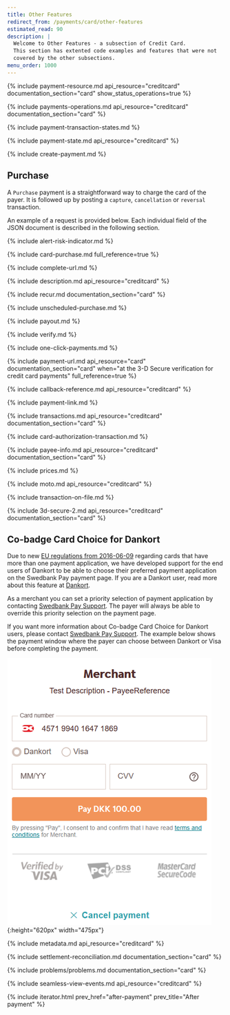 ```yaml
---
title: Other Features
redirect_from: /payments/card/other-features
estimated_read: 90
description: |
  Welcome to Other Features - a subsection of Credit Card.
  This section has extented code examples and features that were not
  covered by the other subsections.
menu_order: 1000
---
```


{% include payment-resource.md api_resource="creditcard"
documentation_section="card" show_status_operations=true %}

{% include payments-operations.md api_resource="creditcard" documentation_section="card" %}

{% include payment-transaction-states.md %}

{% include payment-state.md api_resource="creditcard" %}

{% include create-payment.md %}

## Purchase

A `Purchase` payment is a straightforward way to charge the card of the payer.
It is followed up by posting a `capture`, `cancellation` or `reversal` transaction.

An example of a request is provided below. Each individual field of the JSON
document is described in the following section.

{% include alert-risk-indicator.md %}

{% include card-purchase.md full_reference=true %}

{% include complete-url.md %}

{% include description.md api_resource="creditcard" %}

{% include recur.md documentation_section="card" %}

{% include unscheduled-purchase.md %}

{% include payout.md %}

{% include verify.md %}

{% include one-click-payments.md %}

{% include payment-url.md api_resource="card" documentation_section="card"
when="at the 3-D Secure verification for credit card payments" full_reference=true %}

{% include callback-reference.md api_resource="creditcard" %}

{% include payment-link.md %}

{% include transactions.md api_resource="creditcard" documentation_section="card" %}

{% include card-authorization-transaction.md %}

{% include payee-info.md api_resource="creditcard" documentation_section="card" %}

{% include prices.md %}

{% include moto.md api_resource="creditcard" %}

{% include transaction-on-file.md %}

{% include 3d-secure-2.md api_resource="creditcard" documentation_section="card" %}

## Co-badge Card Choice for Dankort

Due to new [EU regulations from 2016-06-09][eu-regulation] regarding cards that 
have more than one payment application, we have developed support for the end 
users of Dankort to be able to choose their preferred payment application on the
Swedbank Pay payment page. If you are a Dankort user, read more about this
feature at [Dankort][dankort-eu].

As a merchant you can set a priority selection of payment application by
contacting [Swedbank Pay Support][swedbankpay-support]. The payer will always
be able to override this priority selection on the payment page.

If you want more information about Co-badge Card Choice for Dankort users,
please contact [Swedbank Pay Support][swedbankpay-support]. The example below
shows the payment window where the payer can choose between Dankort or Visa
before completing the payment.

![Co-badge Dankort cards with option to choose between Dankort and Visa before paying][card-badge]{:height="620px" width="475px"}

{% include metadata.md api_resource="creditcard" %}

{% include settlement-reconciliation.md documentation_section="card" %}

{% include problems/problems.md documentation_section="card" %}

{% include seamless-view-events.md api_resource="creditcard" %}

{% include iterator.html prev_href="after-payment" prev_title="After
payment"  %}

[purchase]: #purchase
[user-agent]: https://en.wikipedia.org/wiki/User_agent
[cancel]: /payment-instruments/card/after-payment#cancellations
[capture]: /payment-instruments/card/capture
[callback]: /payment-instruments/card/other-features#callback
[card-badge]: /assets/img/card-badge.png
[dankort-eu]: https://www.dankort.dk/Pages/Dankort-eller-Visa.aspx
[eu-regulation]: https://ec.europa.eu/commission/presscorner/detail/en/MEMO_16_2162
[mcc]: https://en.wikipedia.org/wiki/Merchant_category_code
[price-resource]: /payment-instruments/card/other-features#prices
[redirect]: /payment-instruments/card/redirect
[hosted-view]: /payment-instruments/card/seamless-view
[one-click-payments]: #one-click-payments
[payee-reference]: #payee-reference
[split-settlement]: #split-settlement
[settlement-and-reconciliation]: #settlement-and-reconciliation
[swedbankpay-support]: https://www.swedbankpay.se/support
[recurrence]: #recur
[verify]: #verify
[payout]: #payout
[transaction-on-file]: #transactiononfile
[card-payment]: /assets/img/payments/card-payment.png
